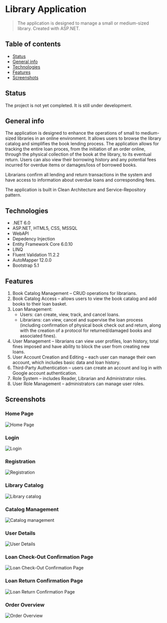 # Library Application
> The application is designed to manage a small or medium-sized library. Created with ASP.NET.

## Table of contents
* [Status](#status)
* [General info](#general-info)
* [Technologies](#technologies)
* [Features](#features)
* [Screenshots](#screenshots)

## Status
The project is not yet completed. It is still under development.

## General info
The application is designed to enhance the operations of small to medium-sized libraries in an online environment. It allows users to browse the library catalog and simplifies the book lending process. The application allows for tracking the entire loan proces, from the initiation of an order online, through the physical collection of the book at the library, to its eventual return. Users can also view their borrowing history and any potential fees incurred for overdue items or damages/loss of borrowed books.

Librarians confirm all lending and return transactions in the system and have access to information about overdue loans and corresponding fees.

The application is built in Clean Architecture and Service-Repository pattern.

## Technologies
* .NET 6.0
* ASP.NET, HTML5, CSS, MSSQL
* WebAPI
* Depedency Injection
* Entity Framework Core 6.0.10
* LINQ
* Fluent Validation 11.2.2
* AutoMapper 12.0.0
* Bootstrap 5.1

## Features
1. Book Catalog Management – CRUD operations for librarians.
2. Book Catalog Access – allows users to view the book catalog and add books to their loan basket.
3. Loan Management:
    - Users: can create, view, track, and cancel loans.
    - Librarians: can view, cancel and supervise the loan process (including confirmation of physical book check out and return, along with the creation of a protocol for returned/damaged books and associated fines).
4. User Management – librarians can view user profiles, loan history, total fines imposed and have ability to block the user from creating new loans.
5. User Account Creation and Editing – each user can manage their own account, which includes basic data and loan history.
6. Third-Party Authentication – users can create an account and log in with Google account authentication.
7. Role System – includes Reader, Librarian and Administrator roles.
8. User Role Management – administrators can manage user roles.

## Screenshots
### Home Page
![Home Page](/LibraryMVC.Web/wwwroot/screenshots/home_page.png)
### Login
![Login](/LibraryMVC.Web/wwwroot/screenshots/login_page.png)
### Registration
![Registration](/LibraryMVC.Web/wwwroot/screenshots/registration_page.png)
### Library Catalog
![Library catalog](/LibraryMVC.Web/wwwroot/screenshots/library_catalog.png)
### Catalog Management
![Catalog management](/LibraryMVC.Web/wwwroot/screenshots/catalog_management.png)
### User Details
![User Details](/LibraryMVC.Web/wwwroot/screenshots/user_details.png)
### Loan Check-Out Confirmation Page
![Loan Check-Out Confirmation Page](/LibraryMVC.Web/wwwroot/screenshots/loan_check_out_confirmation.png)
### Loan Return Confirmation Page
![Loan Return Confirmation Page](/LibraryMVC.Web/wwwroot/screenshots/loan_return_confirmation.png)
### Order Overview
![Order Overview](/LibraryMVC.Web/wwwroot/screenshots/order_overview.png)
